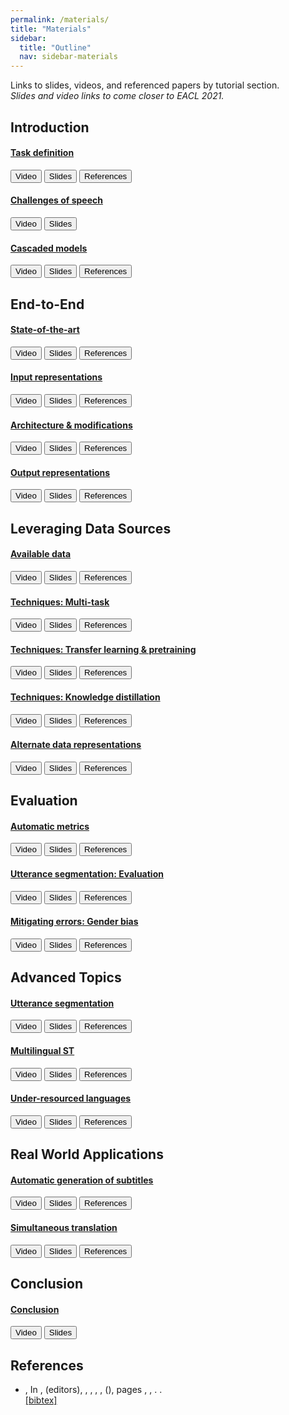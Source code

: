 ```yaml
---
permalink: /materials/
title: "Materials"
sidebar:
  title: "Outline"
  nav: sidebar-materials
---
```


<script src="https://ajax.googleapis.com/ajax/libs/jquery/1.11.3/jquery.min.js"></script>
<script type="text/javascript" src="https://cdn.jsdelivr.net/gh/pcooksey/bibtex-js@1.0.0/src/bibtex_js.min.js"></script>
<link rel="stylesheet" href="../assets/css/collapse.min.css">
<link rel="stylesheet" href="../assets/css/main.css">
<script src="../assets/js/collapse.min.js"></script>

Links to slides, videos, and referenced papers by tutorial section.  
*Slides and video links to come closer to EACL 2021.*


## Introduction

<div class="container">
  <div class="panel-group" id="accordion1">
    <div class="panel panel-default">
      <div class="panel-heading">
        <h4 class="panel-title">
          <a data-toggle="collapse" data-parent="#accordion1" href="#task-definition">Task definition</a>
        </h4>
      </div>
      <div id="task-definition" class="panel-collapse collapse in">
        <div class="panel-body">
          <a href="#"><button type="button" class="btn btn--info">Video</button></a>
          <a href="#"><button type="button" class="btn btn--success">Slides</button></a>
          <a href="#1.1%20Task%20definition"><button type="button" class="btn btn--warning">References</button></a>
        </div>
      </div>
    </div>
    <div class="panel panel-default">
      <div class="panel-heading">
        <h4 class="panel-title">
          <a data-toggle="collapse" data-parent="#accordion1" href="#challenges-of-speech">Challenges of speech</a>
        </h4>
      </div>
      <div id="challenges-of-speech" class="panel-collapse collapse">
        <div class="panel-body">
          <a href="#"><button type="button" class="btn btn--info">Video</button></a>
          <a href="#"><button type="button" class="btn btn--success">Slides</button></a>
        </div>
      </div>
    </div>
    <div class="panel panel-default">
      <div class="panel-heading">
        <h4 class="panel-title">
          <a data-toggle="collapse" data-parent="#accordion1" href="#cascaded-models">Cascaded models</a>
        </h4>
      </div>
      <div id="cascaded-models" class="panel-collapse collapse">
        <div class="panel-body">
          <a href="#"><button type="button" class="btn btn--info">Video</button></a>
          <a href="#"><button type="button" class="btn btn--success">Slides</button></a>
          <a href="#1.3%20Cascaded%20models"><button type="button" class="btn btn--warning">References</button></a>
        </div>
      </div>
    </div>
  </div>
</div>


## End-to-End

<div class="container">
  <div class="panel-group" id="accordion2">
    <div class="panel panel-default">
      <div class="panel-heading">
        <h4 class="panel-title">
          <a data-toggle="collapse" data-parent="#accordion2" href="#state-of-the-art">State-of-the-art</a>
        </h4>
      </div>
      <div id="state-of-the-art" class="panel-collapse collapse in">
        <div class="panel-body">
          <a href="#"><button type="button" class="btn btn--info">Video</button></a>
          <a href="#"><button type="button" class="btn btn--success">Slides</button></a>
          <a href="#2.1%20State-of-the-art"><button type="button" class="btn btn--warning">References</button></a>
        </div>
      </div>
    </div>
    <div class="panel panel-default">
      <div class="panel-heading">
        <h4 class="panel-title">
          <a data-toggle="collapse" data-parent="#accordion2" href="#input-representations">Input representations</a>
        </h4>
      </div>
      <div id="input-representations" class="panel-collapse collapse">
        <div class="panel-body">
          <a href="#"><button type="button" class="btn btn--info">Video</button></a>
          <a href="#"><button type="button" class="btn btn--success">Slides</button></a>
          <a href="#2.2%20Input%20representations"><button type="button" class="btn btn--warning">References</button></a>
        </div>
      </div>
    </div>
    <div class="panel panel-default">
      <div class="panel-heading">
        <h4 class="panel-title">
          <a data-toggle="collapse" data-parent="#accordion2" href="#architecture--modifications">Architecture & modifications</a>
        </h4>
      </div>
      <div id="architecture--modifications" class="panel-collapse collapse">
        <div class="panel-body">
          <a href="#"><button type="button" class="btn btn--info">Video</button></a>
          <a href="#"><button type="button" class="btn btn--success">Slides</button></a>
          <a href="#2.3%20Architecture%20&%20modifications"><button type="button" class="btn btn--warning">References</button></a>
        </div>
      </div>
    </div>
    <div class="panel panel-default">
      <div class="panel-heading">
        <h4 class="panel-title">
          <a data-toggle="collapse" data-parent="#accordion2" href="#output-representations">Output representations</a>
        </h4>
      </div>
      <div id="output-representations" class="panel-collapse collapse">
        <div class="panel-body">
          <a href="#"><button type="button" class="btn btn--info">Video</button></a>
          <a href="#"><button type="button" class="btn btn--success">Slides</button></a>
          <a href="#2.4%20Output%20representations"><button type="button" class="btn btn--warning">References</button></a>
        </div>
      </div>
    </div>
  </div>
</div>


## Leveraging Data Sources

<div class="container">
  <div class="panel-group" id="accordion3">
    <div class="panel panel-default">
      <div class="panel-heading">
        <h4 class="panel-title">
          <a data-toggle="collapse" data-parent="#accordion3" href="#available-data">Available data</a>
        </h4>
      </div>
      <div id="available-data" class="panel-collapse collapse in">
        <div class="panel-body">
          <a href="#"><button type="button" class="btn btn--info">Video</button></a>
          <a href="#"><button type="button" class="btn btn--success">Slides</button></a>
          <a href="#3.1%20Available%20data"><button type="button" class="btn btn--warning">References</button></a>
        </div>
      </div>
    </div>
    <div class="panel panel-default">
      <div class="panel-heading">
        <h4 class="panel-title">
          <a data-toggle="collapse" data-parent="#accordion3" href="#techniques-multi-task">Techniques: Multi-task</a>
        </h4>
      </div>
      <div id="techniques-multi-task" class="panel-collapse collapse">
        <div class="panel-body">
          <a href="#"><button type="button" class="btn btn--info">Video</button></a>
          <a href="#"><button type="button" class="btn btn--success">Slides</button></a>
          <a href="#3.2.1%20Techniques:%20Multi-task"><button type="button" class="btn btn--warning">References</button></a>
        </div>
      </div>
    </div>
    <div class="panel panel-default">
      <div class="panel-heading">
        <h4 class="panel-title">
          <a data-toggle="collapse" data-parent="#accordion3" href="#techniques-transfer-learning--pretraining">Techniques: Transfer learning & pretraining</a>
        </h4>
      </div>
      <div id="techniques-transfer-learning--pretraining" class="panel-collapse collapse">
        <div class="panel-body">
          <a href="#"><button type="button" class="btn btn--info">Video</button></a>
          <a href="#"><button type="button" class="btn btn--success">Slides</button></a>
          <a href="#3.2.2%20Techniques:%20Transfer%20learning%20&%20pretraining"><button type="button" class="btn btn--warning">References</button></a>
        </div>
      </div>
    </div>
    <div class="panel panel-default">
      <div class="panel-heading">
        <h4 class="panel-title">
          <a data-toggle="collapse" data-parent="#accordion3" href="#techniques-knowledge-distillation">Techniques: Knowledge distillation</a>
        </h4>
      </div>
      <div id="techniques-knowledge-distillation" class="panel-collapse collapse">
        <div class="panel-body">
          <a href="#"><button type="button" class="btn btn--info">Video</button></a>
          <a href="#"><button type="button" class="btn btn--success">Slides</button></a>
          <a href="#3.2.3%20Techniques:%20Knowledge%20distillation"><button type="button" class="btn btn--warning">References</button></a>
        </div>
      </div>
    </div>
    <div class="panel panel-default">
      <div class="panel-heading">
        <h4 class="panel-title">
          <a data-toggle="collapse" data-parent="#accordion3" href="#alternate-data-representations">Alternate data representations</a>
        </h4>
      </div>
      <div id="alternate-data-representations" class="panel-collapse collapse">
        <div class="panel-body">
          <a href="#"><button type="button" class="btn btn--info">Video</button></a>
          <a href="#"><button type="button" class="btn btn--success">Slides</button></a>
          <a href="#3.3%20Alternate%20data%20representations"><button type="button" class="btn btn--warning">References</button></a>
        </div>
      </div>
    </div>
  </div>
</div>


## Evaluation

<div class="container">
  <div class="panel-group" id="accordion4">
    <div class="panel panel-default">
      <div class="panel-heading">
        <h4 class="panel-title">
          <a data-toggle="collapse" data-parent="#accordion4" href="#automatic-metrics">Automatic metrics</a>
        </h4>
      </div>
      <div id="automatic-metrics" class="panel-collapse collapse in">
        <div class="panel-body">
          <a href="#"><button type="button" class="btn btn--info">Video</button></a>
          <a href="#"><button type="button" class="btn btn--success">Slides</button></a>
          <a href="#4.1%20Automatic%20metrics"><button type="button" class="btn btn--warning">References</button></a>
        </div>
      </div>
    </div>
    <div class="panel panel-default">
      <div class="panel-heading">
        <h4 class="panel-title">
          <a data-toggle="collapse" data-parent="#accordion4" href="#utterance-segmentation-evaluation">Utterance segmentation: Evaluation</a>
        </h4>
      </div>
      <div id="utterance-segmentation-evaluation" class="panel-collapse collapse">
        <div class="panel-body">
          <a href="#"><button type="button" class="btn btn--info">Video</button></a>
          <a href="#"><button type="button" class="btn btn--success">Slides</button></a>
          <a href="#4.2%20Utterance%20segmentation:%20Evaluation"><button type="button" class="btn btn--warning">References</button></a>
        </div>
      </div>
    </div>
    <div class="panel panel-default">
      <div class="panel-heading">
        <h4 class="panel-title">
          <a data-toggle="collapse" data-parent="#accordion4" href="#mitigating-error-gender-bias">Mitigating errors: Gender bias</a>
        </h4>
      </div>
      <div id="mitigating-error-gender-bias" class="panel-collapse collapse">
        <div class="panel-body">
          <a href="#"><button type="button" class="btn btn--info">Video</button></a>
          <a href="#"><button type="button" class="btn btn--success">Slides</button></a>
          <a href="#4.3%20Mitigating%20errors:%20Gender%20bias"><button type="button" class="btn btn--warning">References</button></a>
        </div>
      </div>
    </div>
  </div>
</div>


## Advanced Topics

<div class="container">
  <div class="panel-group" id="accordion5">
    <div class="panel panel-default">
      <div class="panel-heading">
        <h4 class="panel-title">
          <a data-toggle="collapse" data-parent="#accordion5" href="#utterance-segmentation">Utterance segmentation</a>
        </h4>
      </div>
      <div id="utterance-segmentation" class="panel-collapse collapse in">
        <div class="panel-body">
          <a href="#"><button type="button" class="btn btn--info">Video</button></a>
          <a href="#"><button type="button" class="btn btn--success">Slides</button></a>
          <a href="#5.1%20Utterance%20segmentation"><button type="button" class="btn btn--warning">References</button></a>
        </div>
      </div>
    </div>
    <div class="panel panel-default">
      <div class="panel-heading">
        <h4 class="panel-title">
          <a data-toggle="collapse" data-parent="#accordion5" href="#multilingual-st">Multilingual ST</a>
        </h4>
      </div>
      <div id="multilingual-st" class="panel-collapse collapse">
        <div class="panel-body">
          <a href="#"><button type="button" class="btn btn--info">Video</button></a>
          <a href="#"><button type="button" class="btn btn--success">Slides</button></a>
          <a href="#5.2%20Multilingual%20ST"><button type="button" class="btn btn--warning">References</button></a>
        </div>
      </div>
    </div>
    <div class="panel panel-default">
      <div class="panel-heading">
        <h4 class="panel-title">
          <a data-toggle="collapse" data-parent="#accordion5" href="#under-resourced-languages">Under-resourced languages</a>
        </h4>
      </div>
      <div id="under-resourced-languages" class="panel-collapse collapse">
        <div class="panel-body">
          <a href="#"><button type="button" class="btn btn--info">Video</button></a>
          <a href="#"><button type="button" class="btn btn--success">Slides</button></a>
          <a href="#5.3%20Under-resourced%20languages"><button type="button" class="btn btn--warning">References</button></a>
        </div>
      </div>
    </div>
  </div>
</div>


## Real World Applications

<div class="container">
  <div class="panel-group" id="accordion6">
    <div class="panel panel-default">
      <div class="panel-heading">
        <h4 class="panel-title">
          <a data-toggle="collapse" data-parent="#accordion6" href="#automatic-generation-of-subtitles">Automatic generation of subtitles</a>
        </h4>
      </div>
      <div id="automatic-generation-of-subtitles" class="panel-collapse collapse in">
        <div class="panel-body">
          <a href="#"><button type="button" class="btn btn--info">Video</button></a>
          <a href="#"><button type="button" class="btn btn--success">Slides</button></a>
          <a href="#6.1%20Automatic%20generation%20of%20subtitles"><button type="button" class="btn btn--warning">References</button></a>
        </div>
      </div>
    </div>
    <div class="panel panel-default">
      <div class="panel-heading">
        <h4 class="panel-title">
          <a data-toggle="collapse" data-parent="#accordion6" href="#simultaneous-translation">Simultaneous translation</a>
        </h4>
      </div>
      <div id="simultaneous-translation" class="panel-collapse collapse">
        <div class="panel-body">
          <a href="#"><button type="button" class="btn btn--info">Video</button></a>
          <a href="#"><button type="button" class="btn btn--success">Slides</button></a>
          <a href="#6.2%20Simultaneous%20translation"><button type="button" class="btn btn--warning">References</button></a>
        </div>
      </div>
    </div>
  </div>
</div>


## Conclusion

<div class="container">
  <div class="panel-group" id="accordion7">
    <div class="panel panel-default">
      <div class="panel-heading">
        <h4 class="panel-title">
          <a data-toggle="collapse" data-parent="#accordion7" href="#conclusion">Conclusion</a>
        </h4>
      </div>
      <div id="conclusion" class="panel-collapse collapse in">
        <div class="panel-body">
          <a href="#"><button type="button" class="btn btn--info">Video</button></a>
          <a href="#"><button type="button" class="btn btn--success">Slides</button></a>
        </div>
      </div>
    </div>
  </div>
</div>


## References


<bibtex src="/assets/bibtex/full_references.bib"></bibtex>

<div class="bibtex_structure">
  <div class="group category" extra="ASC string">
    <div class="templates"></div>
  </div>
</div>

<div id="bibtex_display" class="bibtex_small">
  <div class="bibtex_template">
    <ul> <li>
    <div style="margin-bottom:2px;">
      <span class="if url">
        <a class="url" target="_blank">
          <span class="title"></span>
        </a>
      </span>
      <span class="if !url">
        <span class="title"></span>
      </span>
    </div>
    <div class="if author">
      <span class="author"></span>
    </div>
    <div>
      <span class="if journal"><em><span class="journal"></span></em>,</span>
      <span class="if booktitle">In <em><span class="booktitle"></span></em>,</span>
      <span class="if editor"><span class="editor"></span> (editors),</span>
      <span class="if publisher"><em><span class="publisher"></span></em>,</span>
      <span class="if institution"><span class="institution"></span>,</span>
      <span class="if address"><span class="address"></span>,</span>
      <span class="if volume"><span class="volume"></span>,</span>
      <span class="if journal number">(<span class="number"></span>),</span>
      <span class="if pages"> pages <span class="pages"></span>,</span>
      <span class="if month"><span class="month"></span>,</span>
      <span class="if year"><span class="year"></span>.</span>
      <span class="if note"><span class="note"></span>.</span>
    </div>
    <div class="links">
      <a class="bibtexVar" role="button" data-toggle="collapse" href="#bib+BIBTEXKEY+" aria-expanded="false" aria-controls="bib+BIBTEXKEY+" extra="BIBTEXKEY">[bibtex]
      </a>
      <div class="bibtexVar collapse" id="bib+BIBTEXKEY+" extra="BIBTEXKEY">
        <pre><span class="bibtexraw noread" style="font-size: 14px;"></span></pre>
      </div>
    </div>
    </li></ul>
  </div>
</div>



<script>
window.smoothScroll = function(target) {
    var scrollContainer = target;
    do { //find scroll container
        scrollContainer = scrollContainer.parentNode;
        if (!scrollContainer) return;
        scrollContainer.scrollTop += 1;
    } while (scrollContainer.scrollTop == 0);

    var targetY = 0;
    do { //find the top of target relatively to the container
        if (target == scrollContainer) break;
        targetY += target.offsetTop;
    } while (target = target.offsetParent);

    scroll = function(c, a, b, i) {
        i++; if (i > 30) return;
        c.scrollTop = a + (b - a) / 30 * i;
        setTimeout(function(){ scroll(c, a, b, i); }, 20);
    }
    // start scrolling
    scroll(scrollContainer, scrollContainer.scrollTop, targetY, 0);
}
</script>